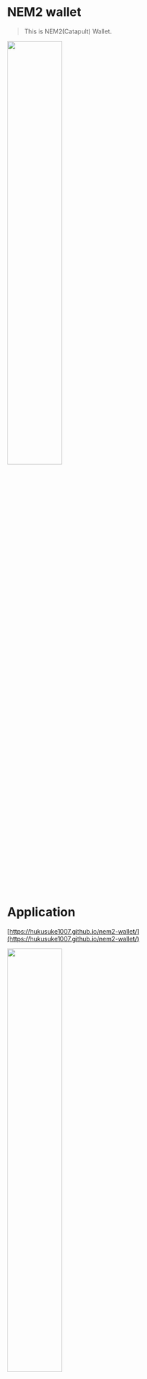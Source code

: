 # NEM2 wallet
> This is NEM2(Catapult) Wallet.

<a href="https://imgur.com/YmbDXIb"><img src="https://i.imgur.com/YmbDXIb.png" width="50%" height="50%" /></a>

# Application

[https://hukusuke1007.github.io/nem2-wallet/](https://hukusuke1007.github.io/nem2-wallet/)

<a href="https://imgur.com/sPzK063"><img src="https://i.imgur.com/sPzK063.png" width="50%" height="50%" /></a>

## Usage for application user
T.B.D

## Usage for developer

Clone project.

```sh
git clone https://github.com/hukusuke1007/nem2-wallet.git
cd nem2-wallet
```

Rename dotenvsample file to .env file.

```sh
mv dotenvsample .env
```

Set the following catapult network in .env file.

- NETWORK
- NODE_HOST
- NODE_PORT
- NETWORK_GENERATION_HASH
- FAUCET_URL
- EXPLORER_URL


Set Firebase config.

```sh
mv src/config/FirebaseConfigSample.ts src/config/FirebaseConfig.ts 
```

Create firebase project and set api key in FirebaseConfig.<br>
Check reference.

[https://firebase.google.com/docs/storage/web/start](https://firebase.google.com/docs/storage/web/start)

And enable anonymously authentication in Firebase.

[https://firebase.google.com/docs/auth/web/anonymous-auth](https://firebase.google.com/docs/auth/web/anonymous-auth)


After set firebase, Run commands.

```sh
# Install libraries
yarn install

# Run localhost
yarn serve
```

## Reference
[https://nemtech.github.io/ja/index.html](https://nemtech.github.io/ja/index.html)